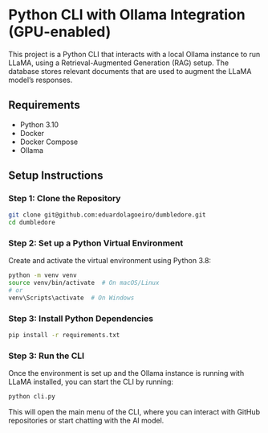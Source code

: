 # Python CLI with Ollama Integration (GPU-enabled)

This project is a Python CLI that interacts with a local Ollama instance to run LLaMA, using a Retrieval-Augmented Generation (RAG) setup. The database stores relevant documents that are used to augment the LLaMA model’s responses.

## Requirements

- Python 3.10
- Docker
- Docker Compose
- Ollama

## Setup Instructions

### Step 1: Clone the Repository

```bash
git clone git@github.com:eduardolagoeiro/dumbledore.git
cd dumbledore
```

### Step 2: Set up a Python Virtual Environment

Create and activate the virtual environment using Python 3.8:

```bash
python -m venv venv
source venv/bin/activate  # On macOS/Linux
# or
venv\Scripts\activate  # On Windows
```

### Step 3: Install Python Dependencies

```bash
pip install -r requirements.txt
```

### Step 3: Run the CLI

Once the environment is set up and the Ollama instance is running with LLaMA installed, you can start the CLI by running:

```bash
python cli.py
```

This will open the main menu of the CLI, where you can interact with GitHub repositories or start chatting with the AI model.
